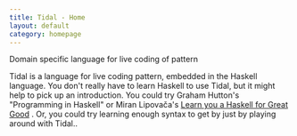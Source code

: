 ```yaml
---
title: Tidal - Home
layout: default
category: homepage
---
```


Domain specific language for live coding of pattern

Tidal is a language for live coding pattern, embedded in the Haskell language. You don't really have to learn Haskell to use Tidal, but it might help to pick up an introduction. You could try Graham Hutton's "Programming in Haskell" or Miran Lipovača's [Learn you a Haskell for Great Good](http://learnyouahaskell.com/ "which has a free online version") . Or, you could try learning enough syntax to get by just by playing around with Tidal..
